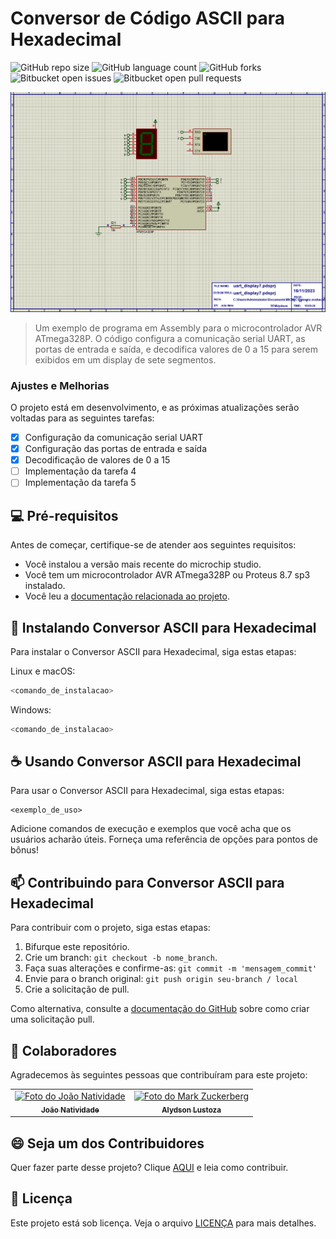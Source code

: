 # Conversor de Código ASCII para Hexadecimal

![GitHub repo size](https://img.shields.io/github/repo-size/joaosnet/uart_7display?style=for-the-badge)
![GitHub language count](https://img.shields.io/github/languages/count/joaosnet/uart_7display?style=for-the-badge)
![GitHub forks](https://img.shields.io/github/forks/joaosnet/uart_7display?style=for-the-badge)
![Bitbucket open issues](https://img.shields.io/bitbucket/issues/joaosnet/uart_7display?style=for-the-badge)
![Bitbucket open pull requests](https://img.shields.io/bitbucket/pr-raw/joaosnet/uart_7display?style=for-the-badge)

<img src="screenshoots/Animação.gif" alt="Exemplo de Funcionamento">

> Um exemplo de programa em Assembly para o microcontrolador AVR ATmega328P. O código configura a comunicação serial UART, as portas de entrada e saída, e decodifica valores de 0 a 15 para serem exibidos em um display de sete segmentos.

### Ajustes e Melhorias

O projeto está em desenvolvimento, e as próximas atualizações serão voltadas para as seguintes tarefas:

- [x] Configuração da comunicação serial UART
- [x] Configuração das portas de entrada e saída
- [x] Decodificação de valores de 0 a 15
- [ ] Implementação da tarefa 4
- [ ] Implementação da tarefa 5

## 💻 Pré-requisitos

Antes de começar, certifique-se de atender aos seguintes requisitos:

- Você instalou a versão mais recente do microchip studio.
- Você tem um microcontrolador AVR ATmega328P ou Proteus 8.7 sp3 instalado.
- Você leu a [documentação relacionada ao projeto](link-para-documentacao).

## 🚀 Instalando Conversor ASCII para Hexadecimal

Para instalar o Conversor ASCII para Hexadecimal, siga estas etapas:

Linux e macOS:

```bash
<comando_de_instalacao>
```

Windows:

```bash
<comando_de_instalacao>
```

## ☕ Usando Conversor ASCII para Hexadecimal

Para usar o Conversor ASCII para Hexadecimal, siga estas etapas:

```assembly
<exemplo_de_uso>
```

Adicione comandos de execução e exemplos que você acha que os usuários acharão úteis. Forneça uma referência de opções para pontos de bônus!

## 📫 Contribuindo para Conversor ASCII para Hexadecimal

Para contribuir com o projeto, siga estas etapas:

1. Bifurque este repositório.
2. Crie um branch: `git checkout -b nome_branch`.
3. Faça suas alterações e confirme-as: `git commit -m 'mensagem_commit'`
4. Envie para o branch original: `git push origin seu-branch / local`
5. Crie a solicitação de pull.

Como alternativa, consulte a [documentação do GitHub](https://help.github.com/en/github/collaborating-with-issues-and-pull-requests/creating-a-pull-request) sobre como criar uma solicitação pull.

## 🤝 Colaboradores

Agradecemos às seguintes pessoas que contribuíram para este projeto:

<table>
  <tr>
    <td align="center">
      <a href="https://github.com/joaosnet" title="github do João Natividade">
        <img src="https://avatars.githubusercontent.com/u/87316339?v=4" width="100px;" alt="Foto do João Natividade"/><br>
        <sub>
          <b>João Natividade</b>
        </sub>
      </a>
    </td>
    <td align="center">
      <a href="#" title="defina o titulo do link">
        <img src="https://instagram.fbel1-1.fna.fbcdn.net/v/t51.2885-19/274501676_537691970910933_7250418063848294931_n.jpg?stp=dst-jpg_s150x150&_nc_ht=instagram.fbel1-1.fna.fbcdn.net&_nc_cat=109&_nc_ohc=ACApVBikdNoAX_Nd-z2&edm=ACWDqb8BAAAA&ccb=7-5&oh=00_AfDqicJsk8zjq8bXqvL38hbjF8K83bzzIqWNVcpTFrIBoQ&oe=65605C0E&_nc_sid=ee9879" width="100px;" alt="Foto do Mark Zuckerberg"/><br>
        <sub>
          <b>Alydson Lustoza</b>
        </sub>
      </a>
    </td>
  </tr>
</table>

## 😄 Seja um dos Contribuidores

Quer fazer parte desse projeto? Clique [AQUI](CONTRIBUTING.md) e leia como contribuir.

## 📝 Licença

Este projeto está sob licença. Veja o arquivo [LICENÇA](LICENSE.md) para mais detalhes.

